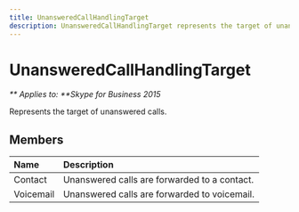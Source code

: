 ```yaml
---
title: UnansweredCallHandlingTarget
description: UnansweredCallHandlingTarget represents the target of unanswered calls.
---
```


# UnansweredCallHandlingTarget


_** Applies to: **Skype for Business 2015_

Represents the target of unanswered calls.
            
## Members



|**Name**|**Description**|
|:-----|:-----|
|Contact|Unanswered calls are forwarded to a contact.|
|Voicemail|Unanswered calls are forwarded to voicemail.|
